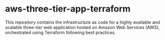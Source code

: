 # aws-three-tier-app-terraform
This repository contains the infrastructure as code for a highly available and scalable three-tier web application hosted on Amazon Web Services (AWS), orchestrated using Terraform following best practices.
